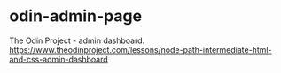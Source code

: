 # odin-admin-page
The Odin Project - admin dashboard.  https://www.theodinproject.com/lessons/node-path-intermediate-html-and-css-admin-dashboard
